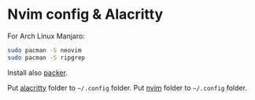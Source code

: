 # Nvim config & Alacritty

For Arch Linux Manjaro:

```sh
sudo pacman -S neovim
sudo pacman -S ripgrep
```

Install also [packer](https://aur.archlinux.org/packages/nvim-packer-git).

Put [alacritty](alacritty) folder to `~/.config` folder.
Put [nvim](nvim) folder to `~/.config` folder.
